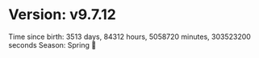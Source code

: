 # Version: v9.7.12
Time since birth: 3513 days, 84312 hours, 5058720 minutes, 303523200 seconds
Season: Spring 🌸
